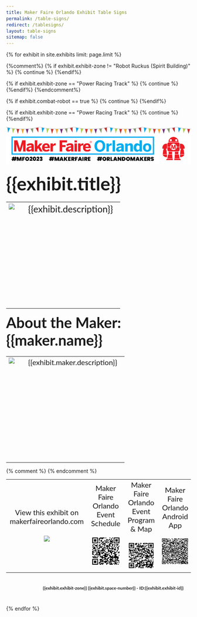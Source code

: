 ```yaml
---
title: Maker Faire Orlando Exhibit Table Signs
permalink: /table-signs/
redirect: /tablesigns/
layout: table-signs
sitemap: false
---
```


{% for exhibit in site.exhibits limit: page.limit %}

{%comment%}
{% if exhibit.exhibit-zone != "Robot Ruckus (Spirit Building)" %} {% continue %} {%endif%}

{% if exhibit.exhibit-zone == "Power Racing Track" %} {% continue %} {%endif%}
{%endcomment%}

{% if exhibit.combat-robot == true %} {% continue %} {%endif%}

{% if exhibit.exhibit-zone == "Power Racing Track" %} {% continue %} {%endif%}


<div style="page-break-after: always">
<img style="margin-bottom:20px;" src="/assets/images/site-branding/2023/mfo_table_sign_header_2023_v1_1000.jpg" alt="Maker Faire Orlando">
  <div style="margin-bottom:20px; font-family:lato; font-weight:bold; font-size:50px">{{exhibit.title}}</div>
  <table>
    <tr>
      <td>
        <div style="height: 280px">
          <img style="float: left; max-width: 400px; max-height: 280px; margin-bottom:20px;" src='{{exhibit.image-primary.large}}'/></div>
      </td>
      <td valign="top" style="padding-left:30px; padding-right:20px; font-family:lato; font-size:25px">
        <div style="height:280px; overflow:hidden;">{{exhibit.description}}</div>
      </td>
    </tr>

  </table>

  <div style="margin-bottom:20px; font-family:lato; font-weight:bold; font-size:40px">About the Maker: {{maker.name}}</div>
   <table>
    <tr>
      <td>
        <div style="height: 280px">
<img style="float: left; max-width: 280px; max-height: 300px; margin-bottom:20px;" src='{{exhibit.maker.image-primary}}'/></div>
      </td>
      <td valign="top" style="padding-left:30px; padding-right:20px; font-family:lato; font-size:20px">
        <div style="height:280px; overflow:hidden;">{{exhibit.maker.description}}</div>
      </td>
    </tr>

  </table>



  <table>
    <tr>
      <td style="text-align:center; width:400px; font-family:lato; font-size:20px;">
        View this exhibit on<br>makerfaireorlando.com<br><br>
        <img src='https://api.qrserver.com/v1/create-qr-code/?size=150x150&data=https://www.makerfaireorlando.com{{exhibit.permalink}}'/>
      </td>
      <td style="text-align:center;width:400px; font-family:lato; font-size:20px;">
        Maker Faire Orlando<br> Event Schedule<br><br>
        <img width="150px" src='/assets/images/site-branding/schedule_qr_code.png'/>
      </td>
      <td style="text-align:center;width:400px; font-family:lato; font-size:20px;">
        Maker Faire Orlando<br> Event Program & Map<br><br>
        <img width="150px" src='/assets/images/site-branding/program_qr_code.png'/>
      </td>
      {% comment %}
      <td style="text-align:center;width:400px; font-family:lato; font-size:20px;">
        Maker Faire Orlando<br> Android App<br><br>
        <img width="150px" src='/assets/images/site-branding/android_qr_code_150px.png'/>
      </td>
      <td style="text-align:center;width:400px; font-family:lato; font-size:20px;">
        Maker Faire Orlando<br> iOS App<br><br>
        <img width="150px" src='/assets/images/site-branding/ios_qr_code_150px.png'/>
      </td>
      {% endcomment %}
    </tr>
  </table>
  <div style="padding:20px; text-align:right; margin-bottom:20px; font-family:lato; font-weight:bold; font-size:12px">{{exhibit.exhibit-zone}} {{exhibit.space-number}} - ID:{{exhibit.exhibit-id}}</div>

</div>

{% endfor %}
